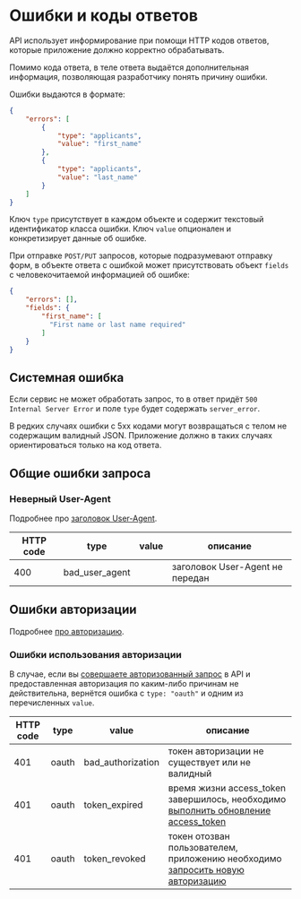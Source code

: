 # Ошибки и коды ответов

API использует информирование при помощи HTTP кодов ответов, которые приложение
должно корректно обрабатывать.

Помимо кода ответа, в теле ответа выдаётся
дополнительная информация, позволяющая разработчику понять 
причину ошибки.

Ошибки выдаются в формате:

```json
{
    "errors": [
        {
            "type": "applicants",
            "value": "first_name"
        },
        {
            "type": "applicants",
            "value": "last_name"
        }
    ]
}
```

Ключ `type` присутствует в каждом объекте и содержит текстовый
идентификатор класса ошибки. 
Ключ `value` опционален и конкретизирует данные об ошибке.

При отправке `POST/PUT` запросов, которые подразумевают отправку форм, в объекте ответа с ошибкой может присутствовать 
объект `fields` с человекочитаемой информацией об ошибке:
 
```json
{
    "errors": [],
    "fields": {
        "first_name": [
          "First name or last name required"
        ]
    }
}
```


## Системная ошибка

Если сервис не может обработать запрос, то в ответ придёт `500 Internal Server Error` и поле `type` будет содержать
`server_error`.

В редких случаях ошибки с 5xx кодами могут возвращаться с телом не содержащим
валидный JSON. Приложение должно в таких случаях ориентироваться только на код
ответа.


## Общие ошибки запроса

<a name="user-agent"></a>
### Неверный User-Agent

Подробнее про [заголовок User-Agent](general.md#request-requirements).

HTTP code | type | value | описание
----------|------|-------|-----------
400 | bad_user_agent |  | заголовок User-Agent не передан


## Ошибки авторизации

Подробнее [про авторизацию](authorization.md).


<a name="oauth"></a>
### Ошибки использования авторизации

В случае, если вы
[совершаете авторизованный запрос](authorization.md#oauth_check_access_token)
в API и предоставленная авторизация по каким-либо причинам не действительна,
вернётся ошибка с `type: "oauth"` и одним из перечисленных `value`.

HTTP code | type | value | описание
----------|------|-------|-----------
401 | oauth | bad_authorization | токен авторизации не существует или не валидный
401 | oauth | token_expired | время жизни access_token завершилось, необходимо [выполнить обновление access_token](authorization.md#oauth_refresh_token)
401 | oauth | token_revoked | токен отозван пользователем, приложению необходимо [запросить новую авторизацию](authorization.md)
